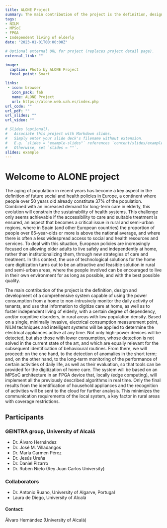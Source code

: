 ```yaml
---
title: ALONE Project
summary: The main contribution of the project is the definition, design and development of a comprehensive system capable of using the power consumption from a home to non-intrusively monitor the daily activity of tenants, and use that information to digitize care at home, as well as to foster independent living of elderly, with a certain degree of dependency, and/or cognitive disorders, in rural areas with low population density.
tags:
- NILM
- MPSoC 
- FPGA
- Independent living of elderly
date: "2023-01-01T00:00:00Z"

# Optional external URL for project (replaces project detail page).
external_link: ""

image:
  caption: Photo by ALONE Project
  focal_point: Smart

links: 
 - icon: browser
   icon_pack: fab
   name: ALONE Project
   url: https://alone.web.uah.es/index.php
url_code: ""
url_pdf: ""
url_slides: ""
url_video: ""

# Slides (optional).
#   Associate this project with Markdown slides.
#   Simply enter your slide deck's filename without extension.
#   E.g. `slides = "example-slides"` references `content/slides/example-slides.md`.
#   Otherwise, set `slides = ""`.
slides: example
---
```

# Welcome to ALONE project

The aging of population in recent years has become a key aspect in the definition of future social and health policies in Europe, a continent where people over 50 years old already constitute 37% of the population. Combined with an increased demand for long-term care in elderly, this evolution will constrain the sustainability of health systems. This challenge only seems achievable if the accessibility to care and suitable treatment is ensured, an aspect that becomes a critical issue in rural and semi-urban regions, where in Spain (and other European countries) the proportion of people over 65-year-olds or more is above the national average, and where there is often a less widespread access to social and health resources and services. To deal with this situation, European policies are increasingly focused on allowing older adults to live safely and independently at home, rather than institutionalizing them, through new strategies of care and treatment. In this context, the use of technological solutions for the home care digitization turns out to be an attractive and feasible solution in rural and semi-urban areas, where the people involved can be encouraged to live in their own environment for as long as possible, and with the best possible quality.

The main contribution of the project is the definition, design and development of a comprehensive system capable of using the power consumption from a home to non-intrusively monitor the daily activity of tenants, and use that information to digitize care at home, as well as to foster independent living of elderly, with a certain degree of dependency, and/or cognitive disorders, in rural areas with low population density. Based on a single, minimally invasive, electrical consumption measurement point, NILM techniques and intelligent systems will be applied to determine the electrical appliances active at any time. Not only high-power devices will be detected, but also those with lower consumption, whose detection is not solved in the current state of the art, and which are equally relevant for the subsequent identification of behavioural routines. From there, we will proceed: on the one hand, to the detection of anomalies in the short term; and, on the other hand, to the long-term monitoring of the performance of certain activities of daily life, as well as their evaluation, so that tools can be provided for the digitization of home care. The system will be based on an MPSoC architecture in an FPGA device that, locally (edge computing), will implement all the previously described algorithms in real time. Only the final results from the identification of household appliances and the recognition of activities will be sent to the cloud for further analysis. This minimizes the communication requirements of the local system, a key factor in rural areas with coverage restrictions. 

## Participants
### GEINTRA group, University of Alcalá
* Dr. Álvaro Hernández
* Dr. José M. Villadangos
* Dr. María Carmen Pérez
* Dr. Jesús Ureña
* Dr. Daniel Pizarro
* Dr. Rubén Nieto (Rey Juan Carlos University)
### Collaborators
* Dr. Antonio Ruano, University of Algarve, Portugal
* Laura de Diego, University of Alcalá

#### Contact:
Álvaro Hernández (University of Alcalá)
